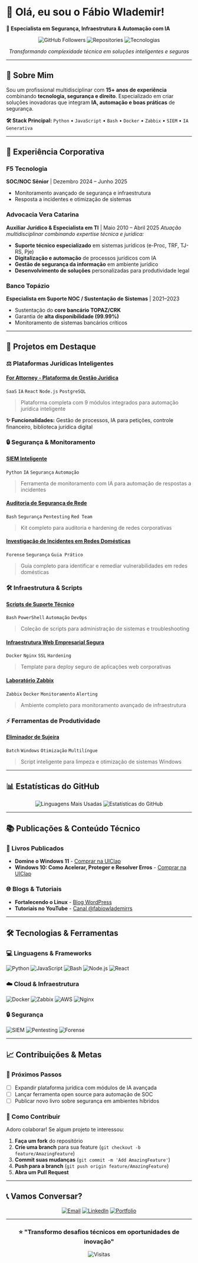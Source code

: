 # 👋 Olá, eu sou o Fábio Wlademir!

**🚀 Especialista em Segurança, Infraestrutura & Automação com IA**

<div align="center">

![GitHub Followers](https://img.shields.io/github/followers/FabioWlademir?style=for-the-badge&logo=github)
![Repositories](https://img.shields.io/badge/repositórios-10+-blue?style=for-the-badge)
![Tecnologias](https://img.shields.io/badge/tecnologias-15+-green?style=for-the-badge)

*Transformando complexidade técnica em soluções inteligentes e seguras*

</div>

---

## 🎯 **Sobre Mim**

Sou um profissional multidisciplinar com **15+ anos de experiência** combinando **tecnologia, segurança e direito**. Especializado em criar soluções inovadoras que integram **IA, automação e boas práticas** de segurança.

**🛠 Stack Principal:** `Python` • `JavaScript` • `Bash` • `Docker` • `Zabbix` • `SIEM` • `IA Generativa`

---

## 💼 **Experiência Corporativa**

### **F5 Tecnologia**
**SOC/NOC Sênior** | Dezembro 2024 – Junho 2025
- Monitoramento avançado de segurança e infraestrutura
- Resposta a incidentes e otimização de sistemas

### **Advocacia Vera Catarina**
**Auxiliar Jurídico & Especialista em TI** | Maio 2010 – Abril 2025
*Atuação multidisciplinar combinando expertise técnica e jurídica:*
- **Suporte técnico especializado** em sistemas jurídicos (e-Proc, TRF, TJ-RS, Pje)
- **Digitalização e automação** de processos jurídicos com IA
- **Gestão de segurança da informação** em ambiente jurídico
- **Desenvolvimento de soluções** personalizadas para produtividade legal

### **Banco Topázio**
**Especialista em Suporte NOC / Sustentação de Sistemas** | 2021–2023
- Sustentação do **core bancário TOPAZ/CRK**
- Garantia de **alta disponibilidade (99.99%)**
- Monitoramento de sistemas bancários críticos

---

## 🚀 **Projetos em Destaque**

### ⚖️ **Plataformas Jurídicas Inteligentes**

#### **[For Attorney - Plataforma de Gestão Jurídica](https://github.com/FabioWlademir/for-attorney-legal-software)**
`SaaS` `IA` `React` `Node.js` `PostgreSQL`
> Plataforma completa com 9 módulos integrados para automação jurídica inteligente

**✨ Funcionalidades:** Gestão de processos, IA para petições, controle financeiro, biblioteca jurídica digital

### 🔒 **Segurança & Monitoramento**

#### **[SIEM Inteligente](https://github.com/FabioWlademir/siem-inteligente)**
`Python` `IA` `Segurança` `Automação`
> Ferramenta de monitoramento com IA para automação de respostas a incidentes

#### **[Auditoria de Segurança de Rede](https://github.com/FabioWlademir/network-security-audit)**
`Bash` `Segurança` `Pentesting` `Red Team`
> Kit completo para auditoria e hardening de redes corporativas

#### **[Investigação de Incidentes em Redes Domésticas](https://github.com/FabioWlademir/investigacao-incidente-rede-domestica)**
`Forense` `Segurança` `Guia Prático`
> Guia completo para identificar e remediar vulnerabilidades em redes domésticas

### 🛠 **Infraestrutura & Scripts**

#### **[Scripts de Suporte Técnico](https://github.com/FabioWlademir/scripts-suporte)**
`Bash` `PowerShell` `Automação` `DevOps`
> Coleção de scripts para administração de sistemas e troubleshooting

#### **[Infraestrutura Web Empresarial Segura](https://github.com/FabioWlademir/enterprise-web-infra-security)**
`Docker` `Nginx` `SSL` `Hardening`
> Template para deploy seguro de aplicações web corporativas

#### **[Laboratório Zabbix](https://github.com/FabioWlademir/zabbix-monitoring-lab)**
`Zabbix` `Docker` `Monitoramento` `Alerting`
> Ambiente completo para monitoramento avançado de infraestrutura

### ⚡ **Ferramentas de Produtividade**

#### **[Eliminador de Sujeira](https://github.com/FabioWlademir/eliminador-de-sujeira)**
`Batch` `Windows` `Otimização` `Multilíngue`
> Script inteligente para limpeza e otimização de sistemas Windows

---

## 📊 **Estatísticas do GitHub**

<div align="center">

![Linguagens Mais Usadas](https://github-readme-stats.vercel.app/api/top-langs/?username=FabioWlademir&layout=compact&theme=radical)
![Estatísticas do GitHub](https://github-readme-stats.vercel.app/api?username=FabioWlademir&show_icons=true&theme=radical)

</div>

---

## 📚 **Publicações & Conteúdo Técnico**

### **📖 Livros Publicados**
- **Domine o Windows 11** - [Comprar na UIClap](https://loja.uiclap.com/titulo/ua81647/)
- **Windows 10: Como Acelerar, Proteger e Resolver Erros** - [Comprar na UIClap](https://loja.uiclap.com/titulo/ua97747/)

### **🌐 Blogs & Tutoriais**
- **Fortalecendo o Linux** - [Blog WordPress](https://f2linux.wordpress.com)
- **Tutoriais no YouTube** - [Canal @fabiowlademirrs](https://youtube.com/@fabiowlademirrs)

---

## 🛠 **Tecnologias & Ferramentas**

### **💻 Linguagens & Frameworks**
![Python](https://img.shields.io/badge/Python-3776AB?style=flat&logo=python&logoColor=white)
![JavaScript](https://img.shields.io/badge/JavaScript-F7DF1E?style=flat&logo=javascript&logoColor=black)
![Bash](https://img.shields.io/badge/Bash-4EAA25?style=flat&logo=gnu-bash&logoColor=white)
![Node.js](https://img.shields.io/badge/Node.js-339933?style=flat&logo=node.js&logoColor=white)
![React](https://img.shields.io/badge/React-61DAFB?style=flat&logo=react&logoColor=black)

### **☁️ Cloud & Infraestrutura**
![Docker](https://img.shields.io/badge/Docker-2496ED?style=flat&logo=docker&logoColor=white)
![Zabbix](https://img.shields.io/badge/Zabbix-DC282D?style=flat&logo=zabbix&logoColor=white)
![AWS](https://img.shields.io/badge/AWS-232F3E?style=flat&logo=amazon-aws&logoColor=white)
![Nginx](https://img.shields.io/badge/Nginx-009639?style=flat&logo=nginx&logoColor=white)

### **🔒 Segurança**
![SIEM](https://img.shields.io/badge/SIEM-FF6B6B?style=flat)
![Pentesting](https://img.shields.io/badge/Pentesting-8B0000?style=flat)
![Forense](https://img.shields.io/badge/Forense-4B0082?style=flat)

---

## 📈 **Contribuições & Metas**

### **🎯 Próximos Passos**
- [ ] Expandir plataforma jurídica com módulos de IA avançada
- [ ] Lançar ferramenta open source para automação de SOC
- [ ] Publicar novo livro sobre segurança em ambientes híbridos

### **🤝 Como Contribuir**
Adoro colaborar! Se algum projeto te interessou:
1. **Faça um fork** do repositório
2. **Crie uma branch** para sua feature (`git checkout -b feature/AmazingFeature`)
3. **Commit suas mudanças** (`git commit -m 'Add AmazingFeature'`)
4. **Push para a branch** (`git push origin feature/AmazingFeature`)
5. **Abra um Pull Request**

---

## 📞 **Vamos Conversar?**

<div align="center">

[![Email](https://img.shields.io/badge/Email-Contato%20Profissional-D14836?style=for-the-badge&logo=gmail&logoColor=white)](mailto:fabiowlademir@gmail.com)
[![LinkedIn](https://img.shields.io/badge/LinkedIn-Perfil%20Profissional-0077B5?style=for-the-badge&logo=linkedin&logoColor=white)](https://www.linkedin.com/in/fabiowlademir/)
[![Portfolio](https://img.shields.io/badge/🌐-Portfólio%20Online-FF6B6B?style=for-the-badge)](https://fabiwlademir.github.io)

</div>

---

<div align="center">

### **⭐ "Transformo desafios técnicos em oportunidades de inovação"**

![Visitas](https://komarev.com/ghpvc/?username=FabioWlademir&color=blueviolet&style=flat-square)

</div>
